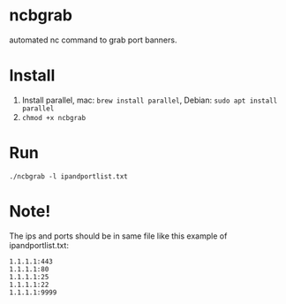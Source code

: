 # ncbgrab
automated nc command to grab port banners.

# Install
1. Install parallel, mac: `brew install parallel`, Debian: `sudo apt install parallel`
2. `chmod +x ncbgrab`

# Run
`./ncbgrab -l ipandportlist.txt`

# Note!
The ips and ports should be in same file like this example of ipandportlist.txt:
```
1.1.1.1:443
1.1.1.1:80
1.1.1.1:25
1.1.1.1:22
1.1.1.1:9999
```
